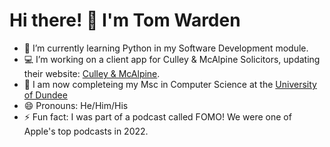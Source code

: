 # Hi there! 👋 I'm Tom Warden

- 🌱 I’m currently learning Python in my Software Development module.
- 💻 I’m working on a client app for Culley & McAlpine Solicitors, updating their website: [Culley & McAlpine](https://www.culleymcalpine.co.uk/).
- 👻 I am now completeing my Msc in Computer Science at the [University of Dundee](https://www.dundee.ac.uk)
- 😄 Pronouns: He/Him/His
- ⚡ Fun fact: I was part of a podcast called FOMO! We were one of Apple's top podcasts in 2022.

<!---
tomlukewarden/tomlukewarden is a ✨ special ✨ repository because its `README.md` (this file) appears on your GitHub profile.
You can click the Preview link to take a look at your changes.
--->
